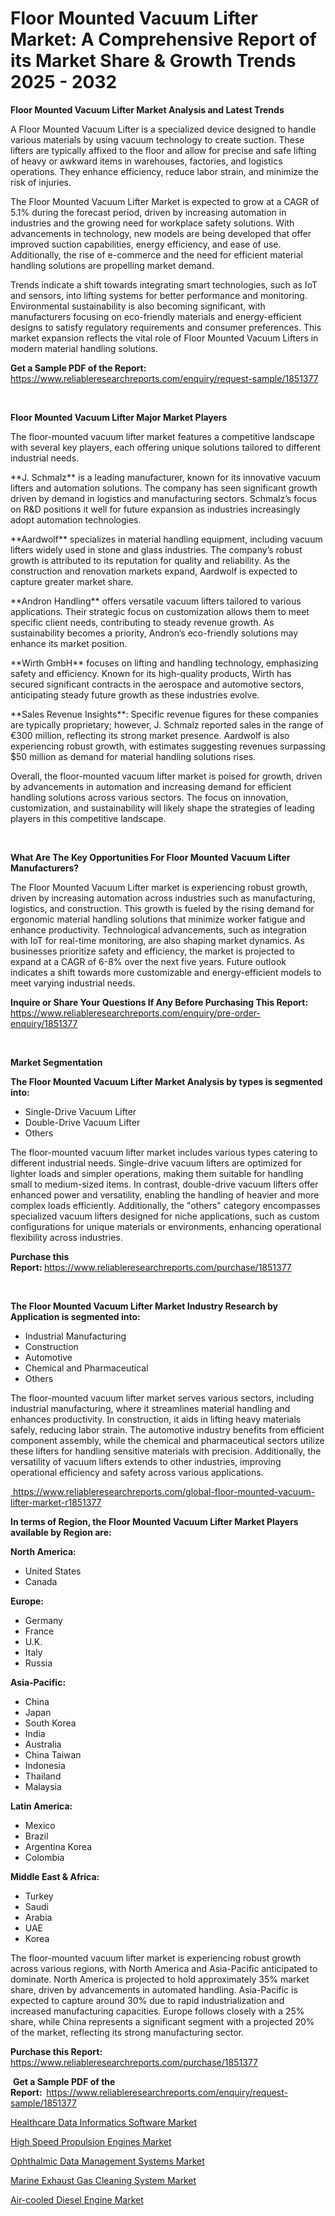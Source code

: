 <p><h1>Floor Mounted Vacuum Lifter Market: A Comprehensive Report of its Market Share & Growth Trends 2025 - 2032</h1></p><p><strong>Floor Mounted Vacuum Lifter Market Analysis and Latest Trends</strong></p>
<p><p>A Floor Mounted Vacuum Lifter is a specialized device designed to handle various materials by using vacuum technology to create suction. These lifters are typically affixed to the floor and allow for precise and safe lifting of heavy or awkward items in warehouses, factories, and logistics operations. They enhance efficiency, reduce labor strain, and minimize the risk of injuries.</p><p>The Floor Mounted Vacuum Lifter Market is expected to grow at a CAGR of 5.1% during the forecast period, driven by increasing automation in industries and the growing need for workplace safety solutions. With advancements in technology, new models are being developed that offer improved suction capabilities, energy efficiency, and ease of use. Additionally, the rise of e-commerce and the need for efficient material handling solutions are propelling market demand.</p><p>Trends indicate a shift towards integrating smart technologies, such as IoT and sensors, into lifting systems for better performance and monitoring. Environmental sustainability is also becoming significant, with manufacturers focusing on eco-friendly materials and energy-efficient designs to satisfy regulatory requirements and consumer preferences. This market expansion reflects the vital role of Floor Mounted Vacuum Lifters in modern material handling solutions.</p></p>
<p><strong>Get a Sample PDF of the Report:&nbsp;</strong> <a href="https://www.reliableresearchreports.com/enquiry/request-sample/1851377?utm_campaign=13&utm_medium=2&utm_source=Github&utm_content=ia&utm_term=07012025&utm_id=floor-mounted-vacuum-lifter">https://www.reliableresearchreports.com/enquiry/request-sample/1851377</a></p>
<p>&nbsp;</p>
<p><strong>Floor Mounted Vacuum Lifter Major Market Players</strong></p>
<p><p>The floor-mounted vacuum lifter market features a competitive landscape with several key players, each offering unique solutions tailored to different industrial needs. </p><p>**J. Schmalz** is a leading manufacturer, known for its innovative vacuum lifters and automation solutions. The company has seen significant growth driven by demand in logistics and manufacturing sectors. Schmalz’s focus on R&D positions it well for future expansion as industries increasingly adopt automation technologies.</p><p>**Aardwolf** specializes in material handling equipment, including vacuum lifters widely used in stone and glass industries. The company’s robust growth is attributed to its reputation for quality and reliability. As the construction and renovation markets expand, Aardwolf is expected to capture greater market share.</p><p>**Andron Handling** offers versatile vacuum lifters tailored to various applications. Their strategic focus on customization allows them to meet specific client needs, contributing to steady revenue growth. As sustainability becomes a priority, Andron’s eco-friendly solutions may enhance its market position.</p><p>**Wirth GmbH** focuses on lifting and handling technology, emphasizing safety and efficiency. Known for its high-quality products, Wirth has secured significant contracts in the aerospace and automotive sectors, anticipating steady future growth as these industries evolve.</p><p>**Sales Revenue Insights**: Specific revenue figures for these companies are typically proprietary; however, J. Schmalz reported sales in the range of €300 million, reflecting its strong market presence. Aardwolf is also experiencing robust growth, with estimates suggesting revenues surpassing $50 million as demand for material handling solutions rises.</p><p>Overall, the floor-mounted vacuum lifter market is poised for growth, driven by advancements in automation and increasing demand for efficient handling solutions across various sectors. The focus on innovation, customization, and sustainability will likely shape the strategies of leading players in this competitive landscape.</p></p>
<p>&nbsp;</p>
<p><strong>What Are The Key Opportunities For Floor Mounted Vacuum Lifter Manufacturers?</strong></p>
<p><p>The Floor Mounted Vacuum Lifter market is experiencing robust growth, driven by increasing automation across industries such as manufacturing, logistics, and construction. This growth is fueled by the rising demand for ergonomic material handling solutions that minimize worker fatigue and enhance productivity. Technological advancements, such as integration with IoT for real-time monitoring, are also shaping market dynamics. As businesses prioritize safety and efficiency, the market is projected to expand at a CAGR of 6-8% over the next five years. Future outlook indicates a shift towards more customizable and energy-efficient models to meet varying industrial needs.</p></p>
<p><strong>Inquire or Share Your Questions If Any Before Purchasing This Report:</strong> <a href="https://www.reliableresearchreports.com/enquiry/pre-order-enquiry/1851377?utm_campaign=13&utm_medium=2&utm_source=Github&utm_content=ia&utm_term=07012025&utm_id=floor-mounted-vacuum-lifter">https://www.reliableresearchreports.com/enquiry/pre-order-enquiry/1851377</a></p>
<p>&nbsp;</p>
<p><strong>Market Segmentation</strong></p>
<p><strong>The Floor Mounted Vacuum Lifter Market Analysis by types is segmented into:</strong></p>
<p><ul><li>Single-Drive Vacuum Lifter</li><li>Double-Drive Vacuum Lifter</li><li>Others</li></ul></p>
<p><p>The floor-mounted vacuum lifter market includes various types catering to different industrial needs. Single-drive vacuum lifters are optimized for lighter loads and simpler operations, making them suitable for handling small to medium-sized items. In contrast, double-drive vacuum lifters offer enhanced power and versatility, enabling the handling of heavier and more complex loads efficiently. Additionally, the "others" category encompasses specialized vacuum lifters designed for niche applications, such as custom configurations for unique materials or environments, enhancing operational flexibility across industries.</p></p>
<p><strong>Purchase this Report:&nbsp;</strong><a href="https://www.reliableresearchreports.com/purchase/1851377?utm_campaign=13&utm_medium=2&utm_source=Github&utm_content=ia&utm_term=07012025&utm_id=floor-mounted-vacuum-lifter">https://www.reliableresearchreports.com/purchase/1851377</a></p>
<p>&nbsp;</p>
<p><strong>The Floor Mounted Vacuum Lifter Market Industry Research by Application is segmented into:</strong></p>
<p><ul><li>Industrial Manufacturing</li><li>Construction</li><li>Automotive</li><li>Chemical and Pharmaceutical</li><li>Others</li></ul></p>
<p><p>The floor-mounted vacuum lifter market serves various sectors, including industrial manufacturing, where it streamlines material handling and enhances productivity. In construction, it aids in lifting heavy materials safely, reducing labor strain. The automotive industry benefits from efficient component assembly, while the chemical and pharmaceutical sectors utilize these lifters for handling sensitive materials with precision. Additionally, the versatility of vacuum lifters extends to other industries, improving operational efficiency and safety across various applications.</p></p>
<p><a href="https://www.reliableresearchreports.com/global-floor-mounted-vacuum-lifter-market-r1851377?utm_campaign=13&utm_medium=2&utm_source=Github&utm_content=ia&utm_term=07012025&utm_id=floor-mounted-vacuum-lifter">&nbsp;https://www.reliableresearchreports.com/global-floor-mounted-vacuum-lifter-market-r1851377</a></p>
<p><strong>In terms of Region, the Floor Mounted Vacuum Lifter Market Players available by Region are:</strong></p>
<p>
    <p> <strong> North America: </strong>
        <ul>
            <li>United States</li>
            <li>Canada</li>
        </ul>
        </p> 
    <p> <strong> Europe: </strong>
        <ul>
            <li>Germany</li>
            <li>France</li>
            <li>U.K.</li>
            <li>Italy</li>
            <li>Russia</li>
        </ul>
        </p> 
    <p> <strong> Asia-Pacific: </strong>
        <ul>
            <li>China</li>
            <li>Japan</li>
            <li>South Korea</li>
            <li>India</li>
            <li>Australia</li>
            <li>China Taiwan</li>
            <li>Indonesia</li>
            <li>Thailand</li>
            <li>Malaysia</li>
        </ul>
        </p> 
    <p> <strong> Latin America: </strong>
        <ul>
            <li>Mexico</li>
            <li>Brazil</li>
            <li>Argentina Korea</li>
            <li>Colombia</li>
        </ul>
        </p> 
    <p> <strong> Middle East & Africa: </strong>
        <ul>
            <li>Turkey</li>
            <li>Saudi</li>
            <li>Arabia</li>
            <li>UAE</li>
            <li>Korea</li>
        </ul>
    </p>
    </p>
<p><p>The floor-mounted vacuum lifter market is experiencing robust growth across various regions, with North America and Asia-Pacific anticipated to dominate. North America is projected to hold approximately 35% market share, driven by advancements in automated handling. Asia-Pacific is expected to capture around 30% due to rapid industrialization and increased manufacturing capacities. Europe follows closely with a 25% share, while China represents a significant segment with a projected 20% of the market, reflecting its strong manufacturing sector.</p></p>
<p><strong>Purchase this Report: </strong><a href="https://www.reliableresearchreports.com/purchase/1851377?utm_campaign=13&utm_medium=2&utm_source=Github&utm_content=ia&utm_term=07012025&utm_id=floor-mounted-vacuum-lifter">https://www.reliableresearchreports.com/purchase/1851377</a></p>
<p>&nbsp;<strong>Get a Sample PDF of the Report:&nbsp;&nbsp;</strong><a href="https://www.reliableresearchreports.com/enquiry/request-sample/1851377?utm_campaign=13&utm_medium=2&utm_source=Github&utm_content=ia&utm_term=07012025&utm_id=floor-mounted-vacuum-lifter">https://www.reliableresearchreports.com/enquiry/request-sample/1851377</a></p>
<p><strong></strong></p>
<p><p><a href="https://github.com/rosamariarocque98/Market-Research-Report-List-1/blob/main/healthcare-data-informatics-software-market.md?utm_campaign=13&utm_medium=2&utm_source=Github&utm_content=ia&utm_term=07012025&utm_id=floor-mounted-vacuum-lifter">Healthcare Data Informatics Software Market</a></p><p><a href="https://www.linkedin.com/pulse/global-high-speed-propulsion-engines-market-analysis-from-hy0ec?utm_campaign=13&utm_medium=2&utm_source=Github&utm_content=ia&utm_term=07012025&utm_id=floor-mounted-vacuum-lifter">High Speed Propulsion Engines Market</a></p><p><a href="https://github.com/MariaWashington76/Market-Research-Report-List-1/blob/main/ophthalmic-data-management-systems-market.md?utm_campaign=13&utm_medium=2&utm_source=Github&utm_content=ia&utm_term=07012025&utm_id=floor-mounted-vacuum-lifter">Ophthalmic Data Management Systems Market</a></p><p><a href="https://www.linkedin.com/pulse/revenue-analysis-demand-forecast-marine-exhaust-gas-cleaning-o58se?utm_campaign=13&utm_medium=2&utm_source=Github&utm_content=ia&utm_term=07012025&utm_id=floor-mounted-vacuum-lifter">Marine Exhaust Gas Cleaning System Market</a></p><p><a href="https://www.linkedin.com/pulse/air-cooled-diesel-engine-market-size-share-research-report-ph7hc?utm_campaign=13&utm_medium=2&utm_source=Github&utm_content=ia&utm_term=07012025&utm_id=floor-mounted-vacuum-lifter">Air-cooled Diesel Engine Market</a></p></p>